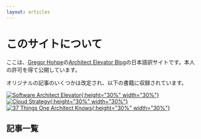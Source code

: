 ```yaml
---
layout: articles
---
```

# このサイトについて

ここは、[Gregor Hohpe](https://twitter.com/ghohpe)の[Architect Elevator Blog](https://architectelevator.com/blog/)の日本語訳サイトです。本人の許可を得て公開しています。

オリジナルの記事のいくつかは改定され、以下の書籍に収録されています。

[1]: https://architectelevator.com/book/
[2]: https://architectelevator.com/assets/img/softwarearchitectelevator_medium.jpg
[3]: https://architectelevator.com/book/cloudstrategy
[4]: https://architectelevator.com/assets/img/cloudstrategy_medium.jpg
[5]: https://architectelevator.com/book/37things
[6]: https://architectelevator.com/assets/img/37things_medium_stars.jpg

[![Software Architect Elevator][2]{:height="30%" width="30%"}][1]
[![Cloud Strategy][4]{:height="30%" width="30%"}][3]
[![37 Things One Architect Knows][6]{:height="30%" width="30%"}][5]

## 記事一覧

